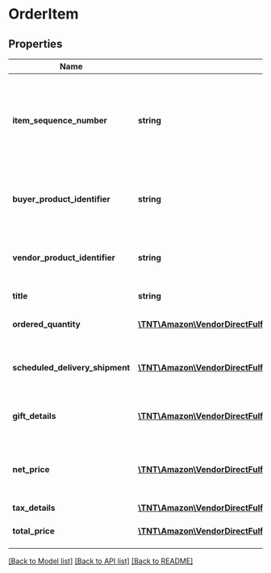 # OrderItem

## Properties
Name | Type | Description | Notes
------------ | ------------- | ------------- | -------------
**item_sequence_number** | **string** | Numbering of the item on the purchase order. The first item will be 1, the second 2, and so on. | 
**buyer_product_identifier** | **string** | Buyer&#39;s standard identification number (ASIN) of an item. | [optional] 
**vendor_product_identifier** | **string** | The vendor selected product identification of the item. | [optional] 
**title** | **string** | Title for the item. | [optional] 
**ordered_quantity** | [**\TNT\Amazon\VendorDirectFulfillmentOrders\V1\Model\ItemQuantity**](ItemQuantity.md) | Item quantity ordered. | 
**scheduled_delivery_shipment** | [**\TNT\Amazon\VendorDirectFulfillmentOrders\V1\Model\ScheduledDeliveryShipment**](ScheduledDeliveryShipment.md) | Details for the scheduled delivery shipment. | [optional] 
**gift_details** | [**\TNT\Amazon\VendorDirectFulfillmentOrders\V1\Model\GiftDetails**](GiftDetails.md) | Gift message and wrapId details. | [optional] 
**net_price** | [**\TNT\Amazon\VendorDirectFulfillmentOrders\V1\Model\Money**](Money.md) | Net price (before tax) to vendor with currency details. | 
**tax_details** | [**\TNT\Amazon\VendorDirectFulfillmentOrders\V1\Model\OrderItemTaxDetails**](OrderItemTaxDetails.md) |  | [optional] 
**total_price** | [**\TNT\Amazon\VendorDirectFulfillmentOrders\V1\Model\Money**](Money.md) | The price to Amazon each (cost). | [optional] 

[[Back to Model list]](../README.md#documentation-for-models) [[Back to API list]](../README.md#documentation-for-api-endpoints) [[Back to README]](../README.md)


